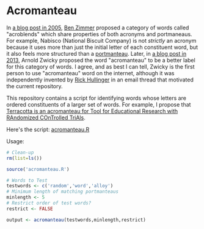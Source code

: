 # Acromanteau

In [a blog post in 2005](https://github.com/bmotz/acromanteau/blob/main/Zimmer_From_Nabisco_to_NaNoWriMo_2005.pdf), [Ben Zimmer](https://en.wikipedia.org/wiki/Ben_Zimmer) proposed a category of words called "acroblends" which share properties of both acronyms and portmaneaus.  For example, Nabisco (National Biscuit Company) is not _strictly_ an acronym because it uses more than just the initial letter of each constituent word, but it also feels more structured than a [portmanteau](https://en.wikipedia.org/wiki/Portmanteau).  Later, in [a blog post in 2013](https://github.com/bmotz/acromanteau/blob/main/Zwicky_The_dobro_2013.pdf), Arnold Zwicky proposed the word "acromanteau" to be a better label for this category of words.  I agree, and as best I can tell, Zwicky is the first person to use "acromanteau" word on the internet, although it was independently invented by [Rick Hullinger](https://rhullinger.psych.indiana.edu/) in an email thread that motivated the current repository.

This repository contains a script for identifying words whose letters are ordered constituents of a larger set of words.  For example, I propose that [Terracotta is an acromanteau for Tool for Educational Research with RAndomized COnTrolled TriAls](https://terracotta.education).  

Here's the script: [acromanteau.R](https://github.com/bmotz/acromanteau/blob/main/acromanteau.R)

Usage:

```R
# Clean-up
rm(list=ls())

source('acromanteau.R')

# Words to Test
testwords <- c('random','word','alloy')
# Minimum length of matching portmanteaus
minlength <- 5
# Restrict order of test words?
restrict <- FALSE

output <- acromanteau(testwords,minlength,restrict)
```
